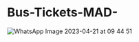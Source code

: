# Bus-Tickets-MAD-
![WhatsApp Image 2023-04-21 at 09 44 51](https://user-images.githubusercontent.com/99629509/233539577-0fc1b760-009e-4725-a329-a361d51624df.jpg)
